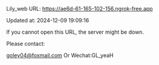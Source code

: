 Lily_web URL: https://ae6d-61-165-102-156.ngrok-free.app

Updated at: 2024-12-09 19:09:16

If you cannot open this URL, the server might be down.

Please contact: 

goley04@foxmail.com Or Wechat:GL_yeaH
